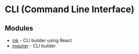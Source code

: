# CLI (Command Line Interface)

## Modules
* [ink](https://github.com/vadimdemedes/ink) - CLI builder using React
* [inquirer](https://github.com/SBoudrias/Inquirer.js) - CLI builder
